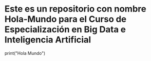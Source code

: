 # Este es un repositorio con nombre Hola-Mundo para el Curso de Especialización en Big Data e Inteligencia Artificial
print("Hola Mundo")
